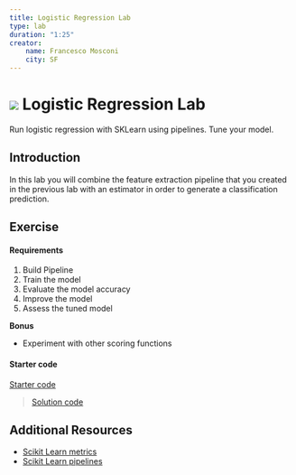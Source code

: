 ```yaml
---
title: Logistic Regression Lab
type: lab
duration: "1:25"
creator:
    name: Francesco Mosconi
    city: SF
---
```


# ![](https://ga-dash.s3.amazonaws.com/production/assets/logo-9f88ae6c9c3871690e33280fcf557f33.png) Logistic Regression Lab

Run logistic regression with SKLearn using pipelines. Tune your model.

## Introduction

In this lab you will combine the feature extraction pipeline that you created in the previous lab with an estimator in order to generate a classification prediction.

## Exercise

#### Requirements

1. Build Pipeline
2. Train the model
3. Evaluate the model accuracy
4. Improve the model
5. Assess the tuned model

**Bonus**
- Experiment with other scoring functions

#### Starter code

[Starter code](code/starter-code/starter-code-2_4.ipynb)

>[Solution code](code/solution-code/solution-code-2_4.ipynb)

## Additional Resources

- [Scikit Learn metrics](http://scikit-learn.org/stable/modules/classes.html#module-sklearn.metrics)
- [Scikit Learn pipelines](http://scikit-learn.org/stable/modules/pipeline.html)
